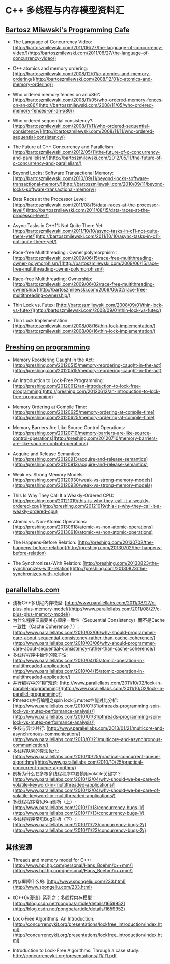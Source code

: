﻿# C++ 多线程与内存模型资料汇 #

## [Bartosz Milewski's Programming Cafe](http://bartoszmilewski.com/ "Bartosz Milewski's Programming Cafe") ##

- The Language of Concurrency Video: [http://bartoszmilewski.com/2011/06/27/the-language-of-concurrency-video/](http://bartoszmilewski.com/2011/06/27/the-language-of-concurrency-video/)

- C++ atomics and memory ordering: [http://bartoszmilewski.com/2008/12/01/c-atomics-and-memory-ordering/](http://bartoszmilewski.com/2008/12/01/c-atomics-and-memory-ordering/)

- Who ordered memory fences on an x86?: [http://bartoszmilewski.com/2008/11/05/who-ordered-memory-fences-on-an-x86/](http://bartoszmilewski.com/2008/11/05/who-ordered-memory-fences-on-an-x86/)

- Who ordered sequential consistency?: [http://bartoszmilewski.com/2008/11/11/who-ordered-sequential-consistency/](http://bartoszmilewski.com/2008/11/11/who-ordered-sequential-consistency/)

- The Future of C++ Concurrency and Parallelism: [http://bartoszmilewski.com/2012/05/11/the-future-of-c-concurrency-and-parallelism/](http://bartoszmilewski.com/2012/05/11/the-future-of-c-concurrency-and-parallelism/)

- Beyond Locks: Software Transactional Memory: [http://bartoszmilewski.com/2010/09/11/beyond-locks-software-transactional-memory/](http://bartoszmilewski.com/2010/09/11/beyond-locks-software-transactional-memory/)

- Data Races at the Processor Level: [http://bartoszmilewski.com/2011/08/15/data-races-at-the-processor-level/](http://bartoszmilewski.com/2011/08/15/data-races-at-the-processor-level/)

- Async Tasks in C++11: Not Quite There Yet: [http://bartoszmilewski.com/2011/10/10/async-tasks-in-c11-not-quite-there-yet/](http://bartoszmilewski.com/2011/10/10/async-tasks-in-c11-not-quite-there-yet/)

- Race-free Multithreading : Owner polymorphism： [http://bartoszmilewski.com/2009/06/15/race-free-multithreading-owner-polymorphism/](http://bartoszmilewski.com/2009/06/15/race-free-multithreading-owner-polymorphism/)

- Race-free Multithreading: Ownership: [http://bartoszmilewski.com/2009/06/02/race-free-multithreading-ownership/](http://bartoszmilewski.com/2009/06/02/race-free-multithreading-ownership/)

- Thin Lock vs. Futex: [http://bartoszmilewski.com/2008/09/01/thin-lock-vs-futex/](http://bartoszmilewski.com/2008/09/01/thin-lock-vs-futex/)

- Thin Lock Implementation: [http://bartoszmilewski.com/2008/08/16/thin-lock-implementation/](http://bartoszmilewski.com/2008/08/16/thin-lock-implementation/)


## [Preshing on programming](http://preshing.com/) ##

- Memory Reordering Caught in the Act: [http://preshing.com/20120515/memory-reordering-caught-in-the-act](http://preshing.com/20120515/memory-reordering-caught-in-the-act)

- An Introduction to Lock-Free Programming: [http://preshing.com/20120612/an-introduction-to-lock-free-programming](http://preshing.com/20120612/an-introduction-to-lock-free-programming)

- Memory Ordering at Compile Time: [http://preshing.com/20120625/memory-ordering-at-compile-time](http://preshing.com/20120625/memory-ordering-at-compile-time)

- Memory Barriers Are Like Source Control Operations: [http://preshing.com/20120710/memory-barriers-are-like-source-control-operations](http://preshing.com/20120710/memory-barriers-are-like-source-control-operations)

- Acquire and Release Semantics: [http://preshing.com/20120913/acquire-and-release-semantics](http://preshing.com/20120913/acquire-and-release-semantics)

- Weak vs. Strong Memory Models: [http://preshing.com/20120930/weak-vs-strong-memory-models](http://preshing.com/20120930/weak-vs-strong-memory-models)

- This Is Why They Call It a Weakly-Ordered CPU: [http://preshing.com/20121019/this-is-why-they-call-it-a-weakly-ordered-cpu](http://preshing.com/20121019/this-is-why-they-call-it-a-weakly-ordered-cpu)

- Atomic vs. Non-Atomic Operations: [http://preshing.com/20130618/atomic-vs-non-atomic-operations](http://preshing.com/20130618/atomic-vs-non-atomic-operations)

- The Happens-Before Relation: [http://preshing.com/20130702/the-happens-before-relation](http://preshing.com/20130702/the-happens-before-relation)

- The Synchronizes-With Relation: [http://preshing.com/20130823/the-synchronizes-with-relation](http://preshing.com/20130823/the-synchronizes-with-relation)

## [parallellabs.com](http://www.parallellabs.com) ##

- 浅析C++多线程内存模型: [http://www.parallellabs.com/2011/08/27/c-plus-plus-memory-model/](http://www.parallellabs.com/2011/08/27/c-plus-plus-memory-model/)
- 为什么程序员需要关心顺序一致性（Sequential Consistency）而不是Cache一致性（Cache Coherence？）:[http://www.parallellabs.com/2010/03/06/why-should-programmer-care-about-sequential-consistency-rather-than-cache-coherence/](http://www.parallellabs.com/2010/03/06/why-should-programmer-care-about-sequential-consistency-rather-than-cache-coherence/)
- 多线程程序中操作的原子性: [http://www.parallellabs.com/2010/04/15/atomic-operation-in-multithreaded-application/](http://www.parallellabs.com/2010/04/15/atomic-operation-in-multithreaded-application/)
- 并行编程中的“锁”难题: [http://www.parallellabs.com/2011/10/02/lock-in-parallel-programming/](http://www.parallellabs.com/2011/10/02/lock-in-parallel-programming/)
- Pthreads并行编程之spin lock与mutex性能对比分析: [http://www.parallellabs.com/2010/01/31/pthreads-programming-spin-lock-vs-mutex-performance-analysis/](http://www.parallellabs.com/2010/01/31/pthreads-programming-spin-lock-vs-mutex-performance-analysis/)
- 多核与异步并行: [http://www.parallellabs.com/2013/01/21/multicore-and-asynchronous-communication/](http://www.parallellabs.com/2013/01/21/multicore-and-asynchronous-communication/)
- 多线程队列的算法优化: [http://www.parallellabs.com/2010/10/25/practical-concurrent-queue-algorithm/](http://www.parallellabs.com/2010/10/25/practical-concurrent-queue-algorithm/)
- 剖析为什么在多核多线程程序中要慎用volatile关键字？: [http://www.parallellabs.com/2010/12/04/why-should-we-be-care-of-volatile-keyword-in-multithreaded-applications/](http://www.parallellabs.com/2010/12/04/why-should-we-be-care-of-volatile-keyword-in-multithreaded-applications/)
- 多线程程序常见Bug剖析（上）: [http://www.parallellabs.com/2010/11/13/concurrency-bugs-1/](http://www.parallellabs.com/2010/11/13/concurrency-bugs-1/)
- 多线程程序常见Bug剖析（下）: [http://www.parallellabs.com/2010/11/23/concurrency-bugs-2/](http://www.parallellabs.com/2010/11/23/concurrency-bugs-2/)

## 其他资源 ##

- Threads and memory model for C++: [http://www.hpl.hp.com/personal/Hans_Boehm/c++mm/](http://www.hpl.hp.com/personal/Hans_Boehm/c++mm/)

- 内存屏障什么的: [http://www.spongeliu.com/233.html](http://www.spongeliu.com/233.html)

- 《C++0x漫谈》系列之：多线程内存模型：[http://blog.csdn.net/pongba/article/details/1659952](http://blog.csdn.net/pongba/article/details/1659952)

- Lock-Free Algorithms: An Introduction: [http://concurrencykit.org/presentations/lockfree_introduction/index.html](http://concurrencykit.org/presentations/lockfree_introduction/index.html)

- Introduction to Lock-Free Algorithms: Through a case study: [http://concurrencykit.org/presentations/lf1/lf1.pdf
](http://concurrencykit.org/presentations/lf1/lf1.pdf)
